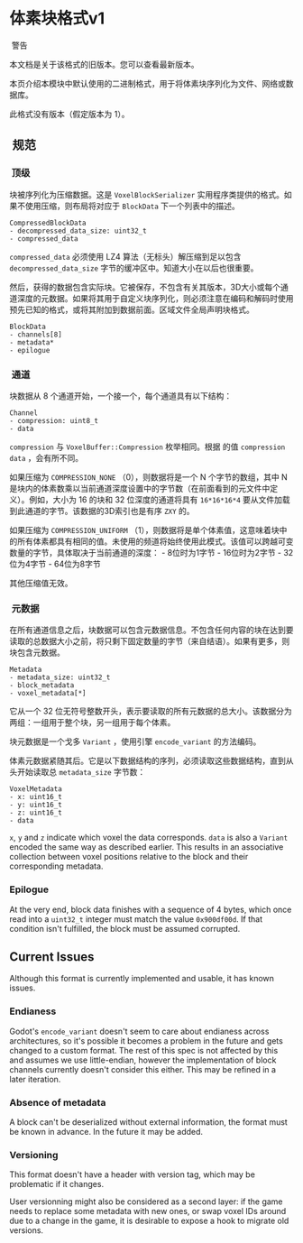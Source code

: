
# 体素块格式v1


 警告

  
本文档是关于该格式的旧版本。您可以查看最新版本。

  
本页介绍本模块中默认使用的二进制格式，用于将体素块序列化为文件、网络或数据库。

  
此格式没有版本（假定版本为 1）。

##  规范

###  顶级

  
块被序列化为压缩数据。这是 `VoxelBlockSerializer` 实用程序类提供的格式。如果不使用压缩，则布局将对应于 `BlockData` 下一个列表中的描述。

```
CompressedBlockData
- decompressed_data_size: uint32_t
- compressed_data
```

  
`compressed_data` 必须使用 LZ4 算法（无标头）解压缩到足以包含 `decompressed_data_size` 字节的缓冲区中。知道大小在以后也很重要。

  
然后，获得的数据包含实际块。它被保存，不包含有关其版本，3D大小或每个通道深度的元数据。如果将其用于自定义块序列化，则必须注意在编码和解码时使用预先已知的格式，或将其附加到数据前面。区域文件全局声明块格式。

```
BlockData
- channels[8]
- metadata*
- epilogue
```

###  通道

  
块数据从 8 个通道开始，一个接一个，每个通道具有以下结构：

```
Channel
- compression: uint8_t
- data
```

  
`compression` 与 `VoxelBuffer::Compression` 枚举相同。根据 的值 `compression` `data` ，会有所不同。

  
如果压缩为 `COMPRESSION_NONE` （0），则数据将是一个 N 个字节的数组，其中 N 是块内的体素数乘以当前通道深度设置中的字节数（在前面看到的元文件中定义）。例如，大小为 16 的块和 32 位深度的通道将具有 `16*16*16*4` 要从文件加载到此通道的字节。该数据的3D索引也是有序 `ZXY` 的。

  
如果压缩为 `COMPRESSION_UNIFORM` （1），则数据将是单个体素值，这意味着块中的所有体素都具有相同的值。未使用的频道将始终使用此模式。该值可以跨越可变数量的字节，具体取决于当前通道的深度： - 8位时为1字节 - 16位时为2字节 - 32位为4字节 - 64位为8字节

  
其他压缩值无效。

###  元数据

  
在所有通道信息之后，块数据可以包含元数据信息。不包含任何内容的块在达到要读取的总数据大小之前，将只剩下固定数量的字节（来自结语）。如果有更多，则块包含元数据。

```
Metadata
- metadata_size: uint32_t
- block_metadata
- voxel_metadata[*]
```

  
它从一个 32 位无符号整数开头，表示要读取的所有元数据的总大小。该数据分为两组：一组用于整个块，另一组用于每个体素。

  
块元数据是一个戈多 `Variant` ，使用引擎 `encode_variant` 的方法编码。

  
体素元数据紧随其后。它是以下数据结构的序列，必须读取这些数据结构，直到从头开始读取总 `metadata_size` 字节数：

```
VoxelMetadata
- x: uint16_t
- y: uint16_t
- z: uint16_t
- data
```

`x`, `y` and `z` indicate which voxel the data corresponds. `data` is also a `Variant` encoded the same way as described earlier. This results in an associative collection between voxel positions relative to the block and their corresponding metadata.

### Epilogue

At the very end, block data finishes with a sequence of 4 bytes, which once read into a `uint32_t` integer must match the value `0x900df00d`. If that condition isn't fulfilled, the block must be assumed corrupted.

## Current Issues

Although this format is currently implemented and usable, it has known issues.

### Endianess

Godot's `encode_variant` doesn't seem to care about endianess across architectures, so it's possible it becomes a problem in the future and gets changed to a custom format. The rest of this spec is not affected by this and assumes we use little-endian, however the implementation of block channels currently doesn't consider this either. This may be refined in a later iteration.

### Absence of metadata

A block can't be deserialized without external information, the format must be known in advance. In the future it may be added.

### Versioning

This format doesn't have a header with version tag, which may be problematic if it changes.

User versionning might also be considered as a second layer: if the game needs to replace some metadata with new ones, or swap voxel IDs around due to a change in the game, it is desirable to expose a hook to migrate old versions.
